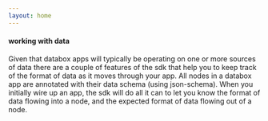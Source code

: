 ```yaml
---
layout: home
---
```


#### working with data

Given that databox apps will typically be operating on one or more sources of data there are a couple of features of the sdk that help you to keep track of the format of data as it moves through your app.  All nodes in a databox app are annotated with their data schema (using json-schema).  When you initially wire up an app, the sdk will do all it can to let you know the format of data flowing into a node, and the expected format of data flowing out of a node.   